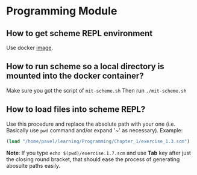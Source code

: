 # Programming Module

## How to get scheme REPL environment
Use docker [image](https://hub.docker.com/r/sritchie/mit-scheme#).

## How to run scheme so a local directory is mounted into the docker container?
Make sure you got the script of `mit-scheme.sh`
Then run `./mit-scheme.sh`

## How to load files into scheme REPL?
Use this procedure and replace the absolute path with your one (i.e. Basically use `pwd` command and/or expand '~' as necessary). Example:
```scheme
(load "/home/pavel/learning/Programming/Chapter_1/exercise_1.3.scm")
```
**Note**: If you type `echo $(pwd)/exercise.1.7.scm` and use __Tab__ key after just the closing round bracket, that should ease the process of generating abosulte paths easily.
